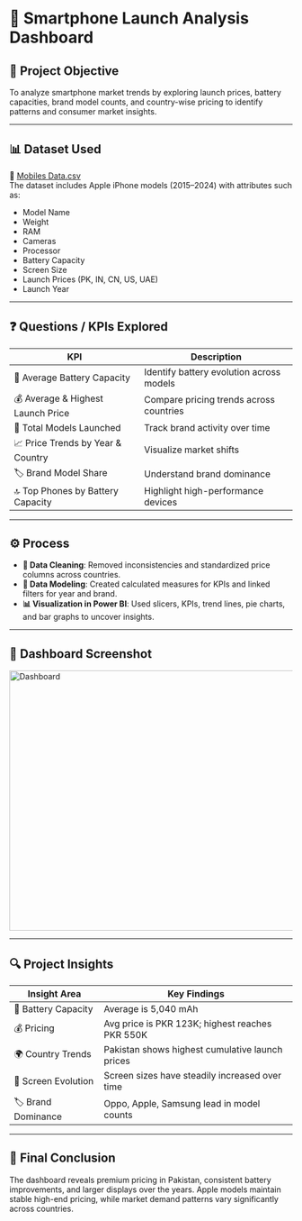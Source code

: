 
# 📱 Smartphone Launch Analysis Dashboard

## 🎯 Project Objective  
To analyze smartphone market trends by exploring launch prices, battery capacities, brand model counts, and country-wise pricing to identify patterns and consumer market insights.

---

## 📊 Dataset Used  
📂 [Mobiles Data.csv](https://github.com/FatimaBatool55/Mobile_Data_Project/blob/main/Mobiles%20Data.csv)  
The dataset includes Apple iPhone models (2015–2024) with attributes such as:

- Model Name  
- Weight  
- RAM  
- Cameras  
- Processor  
- Battery Capacity  
- Screen Size  
- Launch Prices (PK, IN, CN, US, UAE)  
- Launch Year  

---

## ❓ Questions / KPIs Explored  

| KPI                                | Description |
|------------------------------------|-------------|
| 🔋 Average Battery Capacity         | Identify battery evolution across models |
| 💰 Average & Highest Launch Price   | Compare pricing trends across countries |
| 📱 Total Models Launched            | Track brand activity over time |
| 📈 Price Trends by Year & Country   | Visualize market shifts |
| 🏷️ Brand Model Share                | Understand brand dominance |
| 🔝 Top Phones by Battery Capacity   | Highlight high-performance devices |

---

## ⚙️ Process  

- **🧹 Data Cleaning**: Removed inconsistencies and standardized price columns across countries.  
- **🔗 Data Modeling**: Created calculated measures for KPIs and linked filters for year and brand.  
- **📊 Visualization in Power BI**: Used slicers, KPIs, trend lines, pie charts, and bar graphs to uncover insights.

---

## 📸 Dashboard Screenshot  
<img width="825" height="462" alt="Dashboard" src="https://github.com/user-attachments/assets/e9d95bfe-690b-42fc-b8af-eb9b0841af2e" />

---

## 🔍 Project Insights  

| Insight Area         | Key Findings |
|----------------------|--------------|
| 🔋 Battery Capacity   | Average is 5,040 mAh |
| 💰 Pricing            | Avg price is PKR 123K; highest reaches PKR 550K |
| 🌍 Country Trends     | Pakistan shows highest cumulative launch prices |
| 📏 Screen Evolution   | Screen sizes have steadily increased over time |
| 🏷️ Brand Dominance    | Oppo, Apple, Samsung lead in model counts |

---

## 🧠 Final Conclusion  
The dashboard reveals premium pricing in Pakistan, consistent battery improvements, and larger displays over the years. Apple models maintain stable high-end pricing, while market demand patterns vary significantly across countries.


